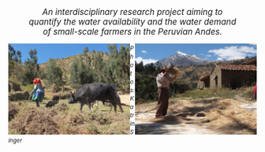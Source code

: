<p>
<center>
<big>
<i>
An interdisciplinary research project aiming to  <br> quantify the water availability
and the water demand <br> of small-scale farmers in the Peruvian Andes.
</i>
</big>
</center>
</p>

<a href="/img/farmers/02.jpg"> <img src='/img/farmers/02.jpg' width='49%' align='left'> </a>
<a href="/img/farmers/03.jpg"> <img src='/img/farmers/03.jpg' width='49%' align='right'> </a>
<small> *Photos: Katrin Singer* </small>
